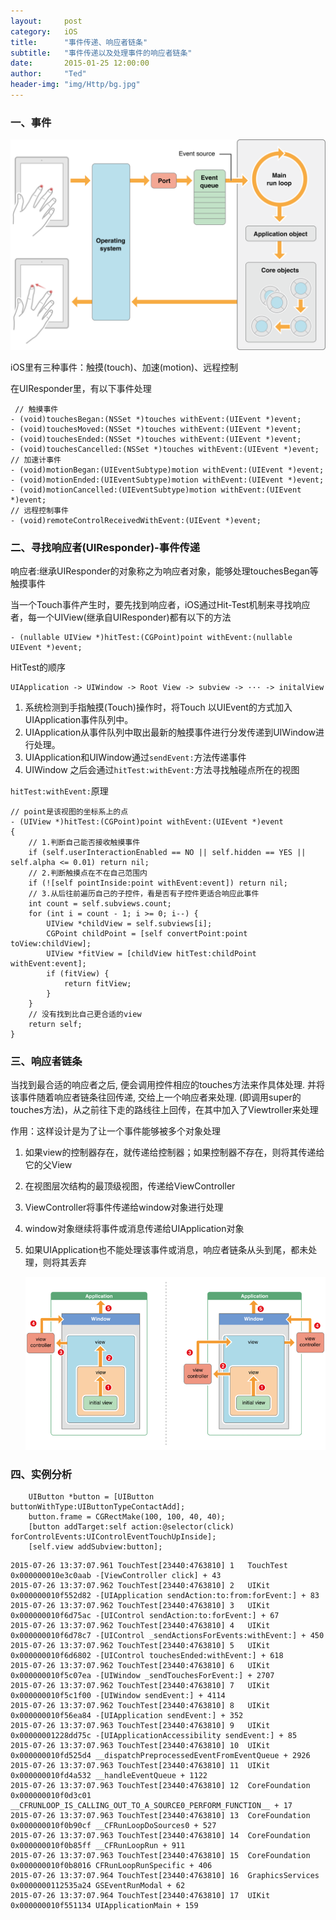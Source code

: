 ```yaml
---
layout:     post
category:   iOS
title:      "事件传递、响应者链条"
subtitle:   "事件传递以及处理事件的响应者链条"
date:       2015-01-25 12:00:00
author:     "Ted"
header-img: "img/Http/bg.jpg"
---
```


### 一、事件

![](/img/Simple_2/19.png)

iOS里有三种事件：触摸(touch)、加速(motion)、远程控制

在UIResponder里，有以下事件处理

```objc
 // 触摸事件
- (void)touchesBegan:(NSSet *)touches withEvent:(UIEvent *)event;
- (void)touchesMoved:(NSSet *)touches withEvent:(UIEvent *)event;
- (void)touchesEnded:(NSSet *)touches withEvent:(UIEvent *)event;
- (void)touchesCancelled:(NSSet *)touches withEvent:(UIEvent *)event;
// 加速计事件
- (void)motionBegan:(UIEventSubtype)motion withEvent:(UIEvent *)event;
- (void)motionEnded:(UIEventSubtype)motion withEvent:(UIEvent *)event;
- (void)motionCancelled:(UIEventSubtype)motion withEvent:(UIEvent *)event;
// 远程控制事件
- (void)remoteControlReceivedWithEvent:(UIEvent *)event;
```

### 二、寻找响应者(UIResponder)-事件传递

响应者:继承UIResponder的对象称之为响应者对象，能够处理touchesBegan等触摸事件

当一个Touch事件产生时，要先找到响应者，iOS通过Hit-Test机制来寻找响应者，每一个UIView(继承自UIResponder)都有以下的方法

```objc
- (nullable UIView *)hitTest:(CGPoint)point withEvent:(nullable UIEvent *)event; 
```

HitTest的顺序

```objc
UIApplication -> UIWindow -> Root View -> subview -> ··· -> initalView
```

1. 系统检测到手指触摸(Touch)操作时，将Touch 以UIEvent的方式加入UIApplication事件队列中。
2. UIApplication从事件队列中取出最新的触摸事件进行分发传递到UIWindow进行处理。
3. UIApplication和UIWindow通过`sendEvent:`方法传递事件
4. UIWindow 之后会通过`hitTest:withEvent:`方法寻找触碰点所在的视图

`hitTest:withEvent:`原理

```objc
// point是该视图的坐标系上的点
- (UIView *)hitTest:(CGPoint)point withEvent:(UIEvent *)event
{
    // 1.判断自己能否接收触摸事件
    if (self.userInteractionEnabled == NO || self.hidden == YES || self.alpha <= 0.01) return nil;
    // 2.判断触摸点在不在自己范围内
    if (![self pointInside:point withEvent:event]) return nil;
    // 3.从后往前遍历自己的子控件，看是否有子控件更适合响应此事件
    int count = self.subviews.count;
    for (int i = count - 1; i >= 0; i--) {
        UIView *childView = self.subviews[i];
        CGPoint childPoint = [self convertPoint:point toView:childView];
        UIView *fitView = [childView hitTest:childPoint withEvent:event];
        if (fitView) {
            return fitView;
        }
    }
    // 没有找到比自己更合适的view
    return self;
}
```

### 三、响应者链条

当找到最合适的响应者之后, 便会调用控件相应的touches方法来作具体处理. 并将该事件随着响应者链条往回传递, 交给上一个响应者来处理. (即调用super的touches方法)，从之前往下走的路线往上回传，在其中加入了Viewtroller来处理

作用：这样设计是为了让一个事件能够被多个对象处理

1. 如果view的控制器存在，就传递给控制器；如果控制器不存在，则将其传递给它的父View

2. 在视图层次结构的最顶级视图，传递给ViewController

3. ViewController将事件传递给window对象进行处理

4. window对象继续将事件或消息传递给UIApplication对象

5. 如果UIApplication也不能处理该事件或消息，响应者链条从头到尾，都未处理，则将其丢弃

   ![](/img/Simple_1/02.png)

### 四、实例分析

```objc
    UIButton *button = [UIButton buttonWithType:UIButtonTypeContactAdd];
    button.frame = CGRectMake(100, 100, 40, 40);
    [button addTarget:self action:@selector(click) forControlEvents:UIControlEventTouchUpInside];
    [self.view addSubview:button];
```

```
2015-07-26 13:37:07.961 TouchTest[23440:4763810] 1   TouchTest                           0x000000010e3c0aab -[ViewController click] + 43
2015-07-26 13:37:07.962 TouchTest[23440:4763810] 2   UIKit                               0x000000010f552d82 -[UIApplication sendAction:to:from:forEvent:] + 83
2015-07-26 13:37:07.962 TouchTest[23440:4763810] 3   UIKit                               0x000000010f6d75ac -[UIControl sendAction:to:forEvent:] + 67
2015-07-26 13:37:07.962 TouchTest[23440:4763810] 4   UIKit                               0x000000010f6d78c7 -[UIControl _sendActionsForEvents:withEvent:] + 450
2015-07-26 13:37:07.962 TouchTest[23440:4763810] 5   UIKit                               0x000000010f6d6802 -[UIControl touchesEnded:withEvent:] + 618
2015-07-26 13:37:07.962 TouchTest[23440:4763810] 6   UIKit                               0x000000010f5c07ea -[UIWindow _sendTouchesForEvent:] + 2707
2015-07-26 13:37:07.962 TouchTest[23440:4763810] 7   UIKit                               0x000000010f5c1f00 -[UIWindow sendEvent:] + 4114
2015-07-26 13:37:07.962 TouchTest[23440:4763810] 8   UIKit                               0x000000010f56ea84 -[UIApplication sendEvent:] + 352
2015-07-26 13:37:07.963 TouchTest[23440:4763810] 9   UIKit                               0x00000001228dd75c -[UIApplicationAccessibility sendEvent:] + 85
2015-07-26 13:37:07.963 TouchTest[23440:4763810] 10  UIKit                               0x000000010fd525d4 __dispatchPreprocessedEventFromEventQueue + 2926
2015-07-26 13:37:07.963 TouchTest[23440:4763810] 11  UIKit                               0x000000010fd4a532 __handleEventQueue + 1122
2015-07-26 13:37:07.963 TouchTest[23440:4763810] 12  CoreFoundation                      0x000000010f0d3c01 __CFRUNLOOP_IS_CALLING_OUT_TO_A_SOURCE0_PERFORM_FUNCTION__ + 17
2015-07-26 13:37:07.963 TouchTest[23440:4763810] 13  CoreFoundation                      0x000000010f0b90cf __CFRunLoopDoSources0 + 527
2015-07-26 13:37:07.963 TouchTest[23440:4763810] 14  CoreFoundation                      0x000000010f0b85ff __CFRunLoopRun + 911
2015-07-26 13:37:07.963 TouchTest[23440:4763810] 15  CoreFoundation                      0x000000010f0b8016 CFRunLoopRunSpecific + 406
2015-07-26 13:37:07.964 TouchTest[23440:4763810] 16  GraphicsServices                    0x0000000112535a24 GSEventRunModal + 62
2015-07-26 13:37:07.964 TouchTest[23440:4763810] 17  UIKit                               0x000000010f551134 UIApplicationMain + 159
```

